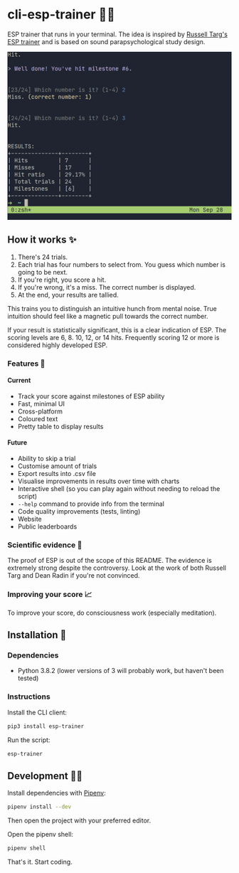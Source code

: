 # cli-esp-trainer 🧙‍♂️️

ESP trainer that runs in your terminal. The idea is inspired by [Russell Targ's ESP trainer](http://www.espresearch.com/iphone/) and is based on sound parapsychological study design.

![Screenshot of cli-esp-trainer](assets/preview.png?raw=true "Screenshot of cli-esp-trainer")

## How it works ✨

1. There's 24 trials.
2. Each trial has four numbers to select from. You guess which number is going to be next.
3. If you're right, you score a hit.
4. If you're wrong, it's a miss. The correct number is displayed.
5. At the end, your results are tallied.

This trains you to distinguish an intuitive hunch from mental noise. True intuition should feel like a magnetic pull towards the correct number.

If your result is statistically significant, this is a clear indication of ESP. The scoring levels are 6, 8. 10, 12, or 14 hits. Frequently scoring 12 or more is considered highly developed ESP.

### Features 📔

#### Current

- Track your score against milestones of ESP ability
- Fast, minimal UI
- Cross-platform
- Coloured text
- Pretty table to display results

#### Future

- Ability to skip a trial
- Customise amount of trials
- Export results into .csv file
- Visualise improvements in results over time with charts
- Interactive shell (so you can play again without needing to reload the script)
- `--help` command to provide info from the terminal
- Code quality improvements (tests, linting)
- Website
- Public leaderboards

### Scientific evidence 🧪

The proof of ESP is out of the scope of this README. The evidence is extremely strong despite the controversy. Look at the work of both Russell Targ and Dean Radin if you're not convinced.

### Improving your score 📈

To improve your score, do consciousness work (especially meditation).

## Installation 🚀

### Dependencies

* Python 3.8.2 (lower versions of 3 will probably work, but haven't been tested)

### Instructions

Install the CLI client:

```sh
pip3 install esp-trainer
```

Run the script:

```sh
esp-trainer
```

## Development 👨‍💻

Install dependencies with [Pipenv](https://pipenv.pypa.io/en/latest/):

```sh
pipenv install --dev
```

Then open the project with your preferred editor.

Open the pipenv shell:

```sh
pipenv shell
```

That's it. Start coding.

